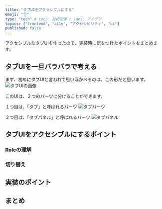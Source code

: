 ```yaml
---
title: "タブUIをアクセシブルにする"
emoji: "👌"
type: "tech" # tech: 技術記事 / idea: アイデア
topics: ["frontend", "a11y", "アクセシビリティ", "ui"]
published: false
---
```


アクセシブルなタブUIを作ったので、実装時に気をつけたポイントをまとめます。

## タブUIを一旦バラバラで考える

まず、初めにタブUIと言われて思い浮かべるのは、この形だと思います。
![タブUIの画像](</images/nano72mkn-tab-a11y/tab_ui.png>)

このUIは、２つのパーツに分けることができます。

１つ目は、「タブ」と呼ばれるパーツ
![タブパーツ](/images/nano72mkn-tab-a11y/tab.png)

２つ目は、「タブパネル」と呼ばれるパーツ
![タブパネル](</images/nano72mkn-tab-a11y/tab_panel.png>)

## タブUIをアクセシブルにするポイント

### Roleの理解

### 切り替え

## 実装のポイント

## まとめ
